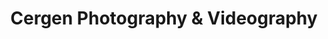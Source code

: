 ---
title: "Cergen Photography & Videography"
url: /cebu/cergen-photography-and-videography/
shop: photo
---